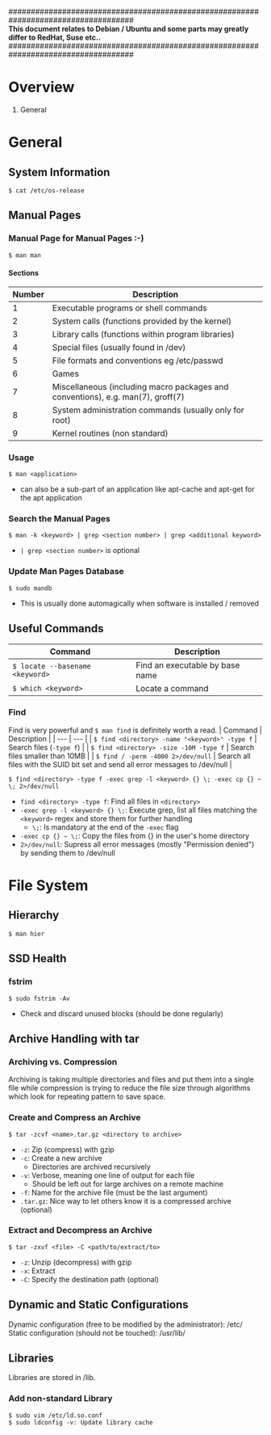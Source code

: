####################################################################################<br>
<b>This document relates to Debian / Ubuntu and some parts may greatly differ to RedHat, Suse etc..</b><br>
####################################################################################<br>



# Overview
1. General

# General

## System Information
`$ cat /etc/os-release`

## Manual Pages

### Manual Page for Manual Pages :-)
`$ man man`

#### Sections
| Number | Description |
| --- | --- |
| 1 | Executable programs or shell commands |
| 2 | System calls (functions provided by the kernel) |
| 3 | Library calls (functions within program libraries) |
| 4 | Special files (usually found in /dev) |
| 5 | File formats and conventions eg /etc/passwd |
| 6 | Games |
| 7 | Miscellaneous (including  macro  packages  and  conventions), e.g. man(7), groff(7) |
| 8 | System administration commands (usually only for root) |
| 9 | Kernel routines (non standard) |

### Usage
`$ man <application>`
- <application> can also be a sub-part of an application like apt-cache and apt-get for the apt application

### Search the Manual Pages
`$ man -k <keyword> | grep <section number> | grep <additional keyword>`
- `| grep <section number>` is optional

### Update Man Pages Database
`$ sudo mandb`
- This is usually done automagically when software is installed / removed

## Useful Commands
| Command | Description |
| --- | --- |
| `$ locate --basename <keyword>` | Find an executable by base name |
| `$ which <keyword>` | Locate a command |

### Find
Find is very powerful and `$ man find` is definitely worth a read.
| Command | Description |
| --- | --- |
| `$ find <directory> -name "<keyword>" -type f` | Search files (`-type f`) |
| `$ find <directory> -size -10M -type f` | Search files smaller than 10MB |
| `$ find / -perm -4000 2>/dev/null` | Search all files with the SUID bit set and send all error messages to /dev/null |

`$ find <directory> -type f -exec grep -l <keyword> {} \; -exec cp {} ~ \; 2>/dev/null`
  - `find <directory> -type f`: Find all files in `<directory>`
  - `-exec grep -l <keyword> {} \;`: Execute grep, list all files matching the `<keyword>` regex and store them for further handling
    - `\;`: Is mandatory at the end of the `-exec` flag
  - `-exec cp {} ~ \;`: Copy the files from {} in the user's home directory
  - `2>/dev/null`: Supress all error messages (mostly "Permission denied") by sending them to /dev/null

# File System

## Hierarchy
`$ man hier`

## SSD Health

### fstrim
`$ sudo fstrim -Av`
- Check and discard unused blocks (should be done regularly)

## Archive Handling with tar

### Archiving vs. Compression
Archiving is taking multiple directories and files and put them into a single file while compression is trying to reduce the file size through algorithms which look for repeating pattern to save space.

### Create and Compress an Archive
`$ tar -zcvf <name>.tar.gz <directory to archive>`
  - `-z`: Zip (compress) with gzip
  - `-c`: Create a new archive
    - Directories are archived recursively
  - `-v`: Verbose, meaning one line of output for each file
    - Should be left out for large archives on a remote machine
  - `-f`: Name for the archive file (must be the last argument)
  - `.tar.gz`: Nice way to let others know it is a compressed archive (optional)

### Extract and Decompress an Archive
`$ tar -zxvf <file> -C <path/to/extract/to>`
  - `-z`: Unzip (decompress) with gzip
  - `-x`: Extract
  - `-C`: Specify the destination path (optional)

## Dynamic and Static Configurations
Dynamic configuration (free to be modified by the administrator): /etc/<br>
Static configuration (should not be touched): /usr/lib/

## Libraries
Libraries are stored in /lib.

### Add non-standard Library
`$ sudo vim /etc/ld.so.conf`<br>
`$ sudo ldconfig -v: Update library cache`
